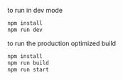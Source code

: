 to run in dev mode

```bash
npm install
npm run dev
```

to run the production optimized build

```bash
npm install
npm run build
npm run start
```
